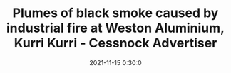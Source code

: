 ---
"title": "Plumes of black smoke caused by industrial fire at Weston Aluminium, Kurri Kurri - Cessnock Advertiser"
"date": "2021-11-15 0:30:0"
"feed_name": "GOOGLENEWSINDUSTRIAL"
"feed_website": "https://news.google.com/search?q=industrial%2Bincident&hl=en-US&gl=US&ceid=US:en"
"feed_rss": "https://news.google.com/rss/search?q=industrial%2Bincident&hl=en-US&gl=US&ceid=US:en"
"link": "https://www.cessnockadvertiser.com.au/story/7509991/kurri-kurri-fire-fanned-by-strong-winds/?cs=459"
"source": "{'href': 'https://www.cessnockadvertiser.com.au', 'title': 'Cessnock Advertiser'}"
"file": "_posts/2021-1-1-ec41c8a6207a0563081676a9e9cdcb4d73251530.md"
"accident": "1"
"drilling": "0"
"dead": "0"
"injured": "0"
"arrested": "0"
"place": "unknown place"
"where": "unknown site"
"causes": "unknown"
"place_uri": "unknown place"
---